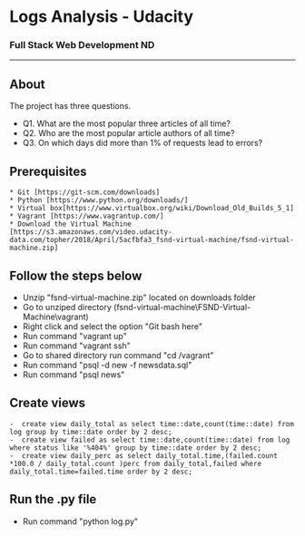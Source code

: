# Logs Analysis - Udacity
### Full Stack Web Development ND
_______________________
## About
The project has three questions.

- Q1. What are the most popular three articles of all time?
- Q2. Who are the most popular article authors of all time?
- Q3. On which days did more than 1% of requests lead to errors?


## Prerequisites
	* Git [https://git-scm.com/downloads]
	* Python [https://www.python.org/downloads/]
	* Virtual box[https://www.virtualbox.org/wiki/Download_Old_Builds_5_1]
	* Vagrant [https://www.vagrantup.com/]
	* Download the Virtual Machine [https://s3.amazonaws.com/video.udacity-data.com/topher/2018/April/5acfbfa3_fsnd-virtual-machine/fsnd-virtual-machine.zip]


## Follow the steps below

-  Unzip "fsnd-virtual-machine.zip" located on downloads folder
-  Go to unziped directory (fsnd-virtual-machine\FSND-Virtual-Machine\vagrant) 
-  Right click and select the option "Git bash here"
-  Run command "vagrant up"
-  Run command "vagrant ssh"
-  Go to shared directory run command "cd /vagrant"
-  Run command "psql -d new -f newsdata.sql"
-  Run command "psql news"

## Create views

	-  create view daily_total as select time::date,count(time::date) from 	log group by time::date order by 2 desc;
	-  create view failed as select time::date,count(time::date) from log 	where status like '%404%' group by time::date order by 2 desc;
	-  create view daily_perc as select daily_total.time,(failed.count *100.0 / daily_total.count )perc from daily_total,failed where daily_total.time=failed.time order by 2 desc;

## Run the .py file

 - Run command "python log.py"
